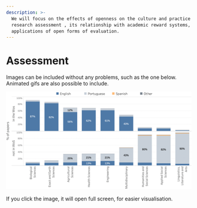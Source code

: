 ```yaml
---
description: >-
  We will focus on the effects of openness on the culture and practice of
  research assessment , its relationship with academic reward systems, and
  applications of open forms of evaluation.
---
```


# Assessment

Images can be included without any problems, such as the one below. Animated gifs are also possible to include.

![](<../.gitbook/assets/Screenshot 2021-02-27 at 14.02.01.png>)

If you click the image, it will open full screen, for easier visualisation.

